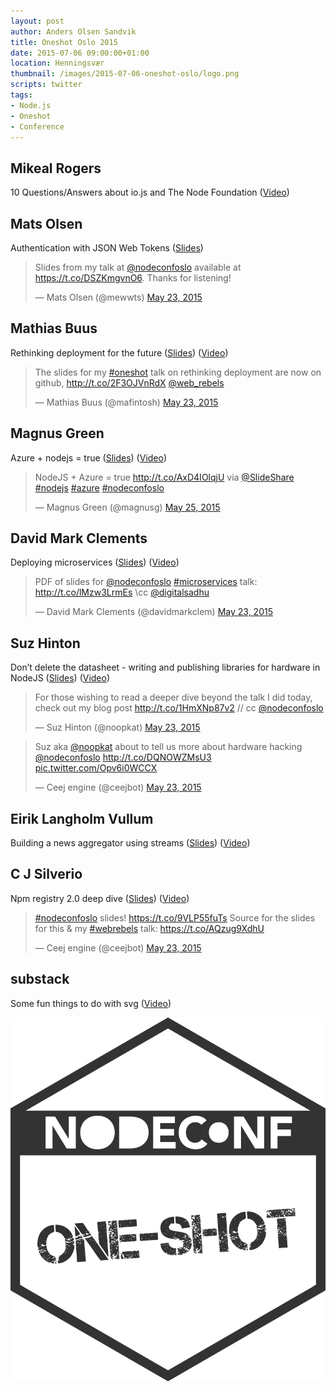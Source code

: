 ```yaml
---
layout: post
author: Anders Olsen Sandvik
title: Oneshot Oslo 2015
date: 2015-07-06 09:00:00+01:00
location: Henningsvær
thumbnail: /images/2015-07-06-oneshot-oslo/logo.png
scripts: twitter
tags:
- Node.js
- Oneshot
- Conference
---
```


## Mikeal Rogers
10 Questions/Answers about io.js and The Node Foundation ([Video](https://www.youtube.com/watch?v=HpOSSZHkdzw))

## Mats Olsen
Authentication with JSON Web Tokens ([Slides](https://github.com/mewwts/auth-examples/blob/master/slides/TokenAuth.pdf))

<blockquote class="twitter-tweet" lang="en"><p lang="en" dir="ltr">Slides from my talk at <a href="https://twitter.com/nodeconfoslo">@nodeconfoslo</a> available at <a href="https://t.co/DSZKmgvnO6">https://t.co/DSZKmgvnO6</a>. Thanks for listening!</p>&mdash; Mats Olsen (@mewwts) <a href="https://twitter.com/mewwts/status/602046156387024896">May 23, 2015</a></blockquote>

## Mathias Buus
Rethinking deployment for the future ([Slides](http://mafintosh.github.io/slides/oneshot-oslo-2015/)) ([Video](https://www.youtube.com/watch?v=2Sc6_XgNXyk))

<blockquote class="twitter-tweet" lang="en"><p lang="en" dir="ltr">The slides for my <a href="https://twitter.com/hashtag/oneshot?src=hash">#oneshot</a> talk on rethinking deployment are now on github, <a href="http://t.co/2F3OJVnRdX">http://t.co/2F3OJVnRdX</a> <a href="https://twitter.com/web_rebels">@web_rebels</a></p>&mdash; Mathias Buus (@mafintosh) <a href="https://twitter.com/mafintosh/status/602083046708350976">May 23, 2015</a></blockquote>

## Magnus Green
Azure + nodejs = true ([Slides](http://www.slideshare.net/magnushgreen/node-js-plus-azure-equals-true)) ([Video](https://www.youtube.com/watch?v=4bNVb2tkJqo))

<blockquote class="twitter-tweet" data-cards="hidden" lang="en"><p lang="lv" dir="ltr">NodeJS + Azure = true <a href="http://t.co/AxD4IOlqjU">http://t.co/AxD4IOlqjU</a> via <a href="https://twitter.com/SlideShare">@SlideShare</a> <a href="https://twitter.com/hashtag/nodejs?src=hash">#nodejs</a> <a href="https://twitter.com/hashtag/azure?src=hash">#azure</a> <a href="https://twitter.com/hashtag/nodeconfoslo?src=hash">#nodeconfoslo</a></p>&mdash; Magnus Green (@magnusg) <a href="https://twitter.com/magnusg/status/602842040997683201">May 25, 2015</a></blockquote>

## David Mark Clements
Deploying microservices ([Slides](http://t.co/lMzw3LrmEs)) ([Video](https://www.youtube.com/watch?v=rB5SjxW6Sic))

<blockquote class="twitter-tweet" lang="en"><p lang="en" dir="ltr">PDF of slides for <a href="https://twitter.com/nodeconfoslo">@nodeconfoslo</a> <a href="https://twitter.com/hashtag/microservices?src=hash">#microservices</a> talk: <a href="http://t.co/lMzw3LrmEs">http://t.co/lMzw3LrmEs</a>&#10;\cc <a href="https://twitter.com/digitalsadhu">@digitalsadhu</a></p>&mdash; David Mark Clements (@davidmarkclem) <a href="https://twitter.com/davidmarkclem/status/602118237485211648">May 23, 2015</a></blockquote>

## Suz Hinton
Don’t delete the datasheet - writing and publishing libraries for hardware in NodeJS ([Slides](http://t.co/1HmXNp87v2)) ([Video](https://www.youtube.com/watch?v=0uCpxvVoYHE))

<blockquote class="twitter-tweet" lang="en"><p lang="en" dir="ltr">For those wishing to read a deeper dive beyond the talk I did today, check out my blog post <a href="http://t.co/1HmXNp87v2">http://t.co/1HmXNp87v2</a> // cc <a href="https://twitter.com/nodeconfoslo">@nodeconfoslo</a></p>&mdash; Suz Hinton (@noopkat) <a href="https://twitter.com/noopkat/status/602222046416916480">May 23, 2015</a></blockquote>

<blockquote class="twitter-tweet" lang="en"><p lang="en" dir="ltr">Suz aka <a href="https://twitter.com/noopkat">@noopkat</a> about to tell us more about hardware hacking <a href="https://twitter.com/nodeconfoslo">@nodeconfoslo</a> <a href="http://t.co/DQNOWZMsU3">http://t.co/DQNOWZMsU3</a> <a href="http://t.co/Opv6i0WCCX">pic.twitter.com/Opv6i0WCCX</a></p>&mdash; Ceej engine (@ceejbot) <a href="https://twitter.com/ceejbot/status/602091982652055553">May 23, 2015</a></blockquote>

## Eirik Langholm Vullum
Building a news aggregator using streams ([Slides](http://slides.com/eiriklv/building-a-news-aggregator-using-streams)) ([Video](https://www.youtube.com/watch?v=CX85mvvzBts))

## C J Silverio
Npm registry 2.0 deep dive ([Slides](https://t.co/9VLP55fuTs)) ([Video](https://www.youtube.com/watch?v=mGh3lW9oAgk))

<blockquote class="twitter-tweet" lang="en"><p lang="en" dir="ltr"><a href="https://twitter.com/hashtag/nodeconfoslo?src=hash">#nodeconfoslo</a> slides! <a href="https://t.co/9VLP55fuTs">https://t.co/9VLP55fuTs</a>&#10;&#10;Source for the slides for this &amp; my <a href="https://twitter.com/hashtag/webrebels?src=hash">#webrebels</a> talk: <a href="https://t.co/AQzug9XdhU">https://t.co/AQzug9XdhU</a></p>&mdash; Ceej engine (@ceejbot) <a href="https://twitter.com/ceejbot/status/602147988341940225">May 23, 2015</a></blockquote>

## substack
Some fun things to do with svg ([Video](https://www.youtube.com/watch?v=Fj1ED-rftvo))

<a href="http://oslo.nodeconf.com/">
  <img src="/images/2015-07-06-oneshot-oslo/logo.png" alt="Oneshot Oslo">
</a>